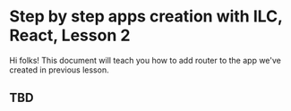 # Step by step apps creation with ILC, React, Lesson 2

Hi folks! This document will teach you how to add router to the app we've created in previous lesson.

## TBD